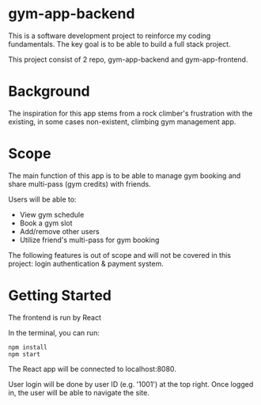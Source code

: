 # gym-app-backend
This is a software development project to reinforce my coding
fundamentals. The key goal is to be able to build a full stack 
project.

This project consist of 2 repo, gym-app-backend and gym-app-frontend.

# Background
The inspiration for this app stems from a rock climber's frustration
with the existing, in some cases non-existent, climbing gym 
management app.

# Scope
The main function of this app is to be able to manage gym booking 
and share multi-pass (gym credits) with friends. 

Users will be able to:
- View gym schedule
- Book a gym slot
- Add/remove other users
- Utilize friend's multi-pass for gym booking

The following features is out of scope and will not be covered 
in this project: login authentication & payment system.

# Getting Started
The frontend is run by React

In the terminal, you can run:

```
npm install
npm start
```

The React app will be connected to localhost:8080.

User login will be done by user ID (e.g. '1001') at the top right. 
Once logged in, the user will be able to navigate the site.
